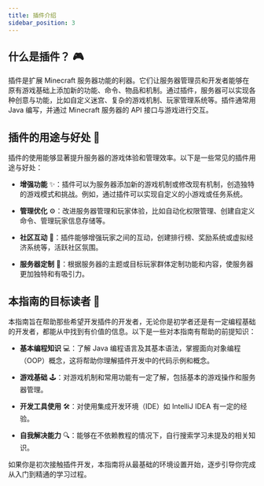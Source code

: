 ```yaml
---
title: 插件介绍
sidebar_position: 3
---
```


## 什么是插件？ 🎮

插件是扩展 Minecraft 服务器功能的利器。它们让服务器管理员和开发者能够在原有游戏基础上添加新的功能、命令、物品和机制。通过插件，服务器可以实现各种创意与功能，比如自定义迷宫、复杂的游戏机制、玩家管理系统等。插件通常用 Java 编写，并通过 Minecraft 服务器的 API 接口与游戏进行交互。

## 插件的用途与好处 🚀

插件的使用能够显著提升服务器的游戏体验和管理效率。以下是一些常见的插件用途与好处：

- **增强功能** ✨：插件可以为服务器添加新的游戏机制或修改现有机制，创造独特的游戏模式和挑战。例如，通过插件可以实现自定义的小游戏或任务系统。

- **管理优化** ⚙️：改进服务器管理和玩家体验，比如自动化权限管理、创建自定义命令、管理玩家信息存储等。

- **社区互动** 🤝：插件能够增强玩家之间的互动，创建排行榜、奖励系统或虚拟经济系统等，活跃社区氛围。

- **服务器定制** 🎨：根据服务器的主题或目标玩家群体定制功能和内容，使服务器更加独特和有吸引力。

## 本指南的目标读者 🎯

本指南旨在帮助那些希望开发插件的开发者，无论你是初学者还是有一定编程基础的开发者，都能从中找到有价值的信息。以下是一些对本指南有帮助的前提知识：

- **基本编程知识** 💻：了解 Java 编程语言及其基本语法，掌握面向对象编程（OOP）概念，这将帮助你理解插件开发中的代码示例和概念。

- **游戏基础** 🕹️：对游戏机制和常用功能有一定了解，包括基本的游戏操作和服务器管理。

- **开发工具使用** 🛠️：对使用集成开发环境（IDE）如 IntelliJ IDEA 有一定的经验。

- **自我解决能力** 🔍：能够在不依赖教程的情况下，自行搜索学习未提及的相关知识。

如果你是初次接触插件开发，本指南将从最基础的环境设置开始，逐步引导你完成从入门到精通的学习过程。
